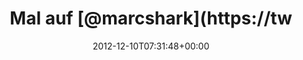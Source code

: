 ---
retweeted: false
source: <a href="http://erased3772509.com" rel="nofollow">erased3772509</a>
entities:
  hashtags: []
  symbols: []
  user_mentions:
  - name: Marc Böttler
    screen_name: marcshark
    indices:
    - '8'
    - '18'
    id_str: '15440623'
    id: '15440623'
  - name: Gerd Böttler
    screen_name: gerdoblaster
    indices:
    - '72'
    - '85'
    id_str: '170259048'
    id: '170259048'
  - name: Matthias Gieselmann
    screen_name: bildlich
    indices:
    - '86'
    - '95'
    id_str: '24895329'
    id: '24895329'
  urls:
  - url: http://t.co/Ugsf1j6o
    expanded_url: http://twitpic.com/bkp4v7
    display_url: twitpic.com/bkp4v7
    indices:
    - '96'
    - '116'
display_text_range:
- '0'
- '116'
favorite_count: '2'
id_str: '278039296240390144'
truncated: false
retweet_count: '0'
id: '278039296240390144'
possibly_sensitive: false
created_at: Mon Dec 10 07:31:48 +0000 2012
favorited: false
full_text: Mal auf [@marcshark](https://twitter.com/marcshark) hören und wieder selbst
  gekaufte Musik lauschen. /cc [@gerdoblaster](https://twitter.com/gerdoblaster) [@bildlich](https://twitter.com/bildlich)
lang: de
quote_url: http://twitpic.com/bkp4v7
tags:
- pesos:twitter
date: '2012-12-10T07:31:48+00:00'
src: https://twitter.com/bascht/status/278039296240390144
original_url: https://twitter.com/bascht/status/278039296240390144
type: twitter_tweet
text: Mal auf [@marcshark](https://twitter.com/marcshark) hören und wieder selbst
  gekaufte Musik lauschen. /cc [@gerdoblaster](https://twitter.com/gerdoblaster) [@bildlich](https://twitter.com/bildlich)
title: Mal auf [@marcshark](https://tw

---